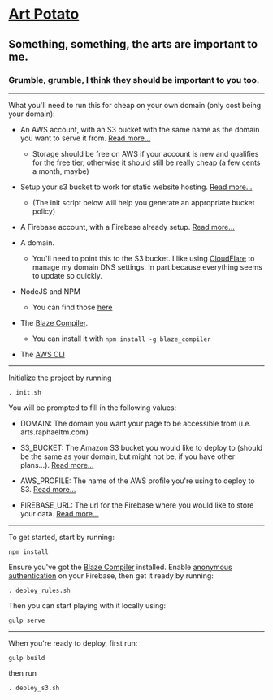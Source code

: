 # [Art Potato](https://arts.raphaeltm.com)

## Something, something, the arts are important to me.

### Grumble, grumble, I think they should be important to you too.

---

What you'll need to run this for cheap on your own domain (only cost being your domain):

- An AWS account, with an S3 bucket with the same name as the domain you want to serve it from. [Read more...](http://docs.aws.amazon.com/AmazonS3/latest/gsg/CreatingABucket.html)
  - Storage should be free on AWS if your account is new and qualifies for the free tier, otherwise it should still be really cheap (a few cents a month, maybe)

- Setup your s3 bucket to work for static website hosting. [Read more...](http://docs.aws.amazon.com/AmazonS3/latest/dev/WebsiteHosting.html)
  - (The init script below will help you generate an appropriate bucket policy)

- A Firebase account, with a Firebase already setup. [Read more...](https://www.firebase.com/)

- A domain.
  - You'll need to point this to the S3 bucket. I like using [CloudFlare](https://www.cloudflare.com/) to manage my domain DNS settings. In part because everything seems to update so quickly.

- NodeJS and NPM
  - You can find those [here](https://nodejs.org/en/)

- The [Blaze Compiler](https://github.com/firebase/blaze_compiler).
  - You can install it with `npm install -g blaze_compiler`

- The [AWS CLI](http://docs.aws.amazon.com/cli/latest/userguide/cli-chap-getting-set-up.html)

---

Initialize the project by running

```
. init.sh
```

You will be prompted to fill in the following values:

- DOMAIN: The domain you want your page to be accessible from (i.e. arts.raphaeltm.com)

- S3_BUCKET: The Amazon S3 bucket you would like to deploy to (should be the same as your domain, but might not be, if you have other plans...). [Read more...](http://docs.aws.amazon.com/AmazonS3/latest/dev/WebsiteHosting.html)

- AWS_PROFILE: The name of the AWS profile you're using to deploy to S3. [Read more...](http://docs.aws.amazon.com/cli/latest/userguide/cli-chap-getting-started.html#cli-config-files)

- FIREBASE_URL: The url for the Firebase where you would like to store your data. [Read more...](https://www.firebase.com/)

---

To get started, start by running:

```
npm install
```

Ensure you've got the [Blaze Compiler](https://github.com/firebase/blaze_compiler) installed.
Enable [anonymous authentication](https://www.firebase.com/docs/web/guide/login/anonymous.html) on your Firebase, then get it ready by running:

```
. deploy_rules.sh
```

Then you can start playing with it locally using:

```
gulp serve
```

---

When you're ready to deploy, first run:

```
gulp build
```

then run

```
. deploy_s3.sh
```